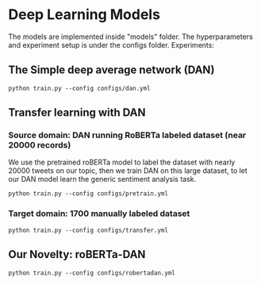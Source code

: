 # Deep Learning Models

The models are implemented inside "models" folder. The hyperparameters and experiment setup is under the configs folder.
Experiments:

## The Simple deep average network (DAN)
```shell
python train.py --config configs/dan.yml
```

## Transfer learning with DAN
### Source domain:  DAN running RoBERTa labeled dataset (near 20000 records)
We use the pretrained roBERTa model to label the dataset with nearly 20000 tweets on our topic, then we train DAN on this large
dataset,  to let our DAN model learn the generic sentiment analysis task.
```shell
python train.py --config configs/pretrain.yml
```
### Target domain: 1700 manually labeled dataset
```shell
python train.py --config configs/transfer.yml
```

## Our Novelty: roBERTa-DAN

```shell
python train.py --config configs/robertadan.yml
```

